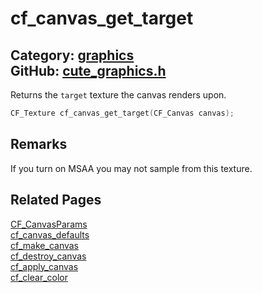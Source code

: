 [//]: # (This file is automatically generated by Cute Framework's docs parser.)
[//]: # (Do not edit this file by hand!)
[//]: # (See: https://github.com/RandyGaul/cute_framework/blob/master/samples/docs_parser.cpp)
[](../header.md ':include')

# cf_canvas_get_target

Category: [graphics](/api_reference?id=graphics)  
GitHub: [cute_graphics.h](https://github.com/RandyGaul/cute_framework/blob/master/include/cute_graphics.h)  
---

Returns the `target` texture the canvas renders upon.

```cpp
CF_Texture cf_canvas_get_target(CF_Canvas canvas);
```

## Remarks

If you turn on MSAA you may not sample from this texture.

## Related Pages

[CF_CanvasParams](/graphics/cf_canvasparams.md)  
[cf_canvas_defaults](/graphics/cf_canvas_defaults.md)  
[cf_make_canvas](/graphics/cf_make_canvas.md)  
[cf_destroy_canvas](/graphics/cf_destroy_canvas.md)  
[cf_apply_canvas](/graphics/cf_apply_canvas.md)  
[cf_clear_color](/graphics/cf_clear_color.md)  
